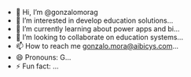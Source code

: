- 👋 Hi, I’m @gonzalomorag
- 👀 I’m interested in develop education solutions...
- 🌱 I’m currently learning about power apps and bi...
- 💞️ I’m looking to collaborate on education systems...
- 📫 How to reach me gonzalo.mora@aibicys.com...
- 😄 Pronouns: G...
- ⚡ Fun fact: ...

<!---
gonzalomorag/gonzalomorag is a ✨ special ✨ repository because its `README.md` (this file) appears on your GitHub profile.
You can click the Preview link to take a look at your changes.
--->
